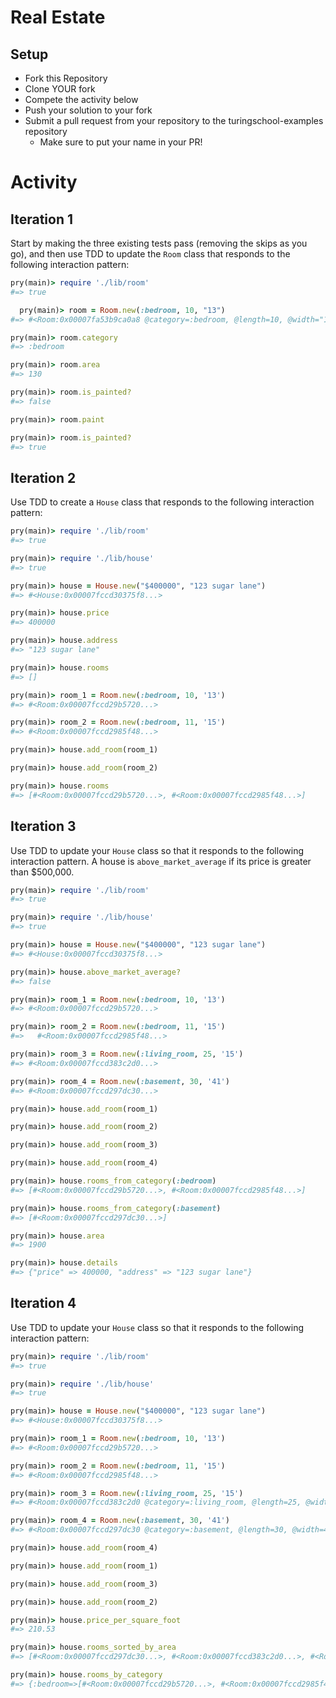# Real Estate

## Setup

* Fork this Repository
* Clone YOUR fork
* Compete the activity below
* Push your solution to your fork
* Submit a pull request from your repository to the turingschool-examples repository
  * Make sure to put your name in your PR!

# Activity

## Iteration 1

Start by making the three existing tests pass (removing the skips as you go), and then use TDD to update the `Room` class that responds to the following interaction pattern:

```ruby
pry(main)> require './lib/room'
#=> true

  pry(main)> room = Room.new(:bedroom, 10, "13")
#=> #<Room:0x00007fa53b9ca0a8 @category=:bedroom, @length=10, @width="13">

pry(main)> room.category
#=> :bedroom

pry(main)> room.area
#=> 130

pry(main)> room.is_painted?
#=> false

pry(main)> room.paint

pry(main)> room.is_painted?
#=> true
```

## Iteration 2

Use TDD to create a `House` class that responds to the following interaction pattern:

```ruby
pry(main)> require './lib/room'
#=> true

pry(main)> require './lib/house'
#=> true

pry(main)> house = House.new("$400000", "123 sugar lane")
#=> #<House:0x00007fccd30375f8...>

pry(main)> house.price
#=> 400000

pry(main)> house.address
#=> "123 sugar lane"

pry(main)> house.rooms
#=> []

pry(main)> room_1 = Room.new(:bedroom, 10, '13')
#=> #<Room:0x00007fccd29b5720...>

pry(main)> room_2 = Room.new(:bedroom, 11, '15')    
#=> #<Room:0x00007fccd2985f48...>

pry(main)> house.add_room(room_1)

pry(main)> house.add_room(room_2)    

pry(main)> house.rooms
#=> [#<Room:0x00007fccd29b5720...>, #<Room:0x00007fccd2985f48...>]
```

## Iteration 3

Use TDD to update your `House` class so that it responds to the following interaction pattern. A house is `above_market_average` if its price is greater than $500,000.

```ruby
pry(main)> require './lib/room'
#=> true

pry(main)> require './lib/house'
#=> true

pry(main)> house = House.new("$400000", "123 sugar lane")
#=> #<House:0x00007fccd30375f8...>

pry(main)> house.above_market_average?
#=> false

pry(main)> room_1 = Room.new(:bedroom, 10, '13')
#=> #<Room:0x00007fccd29b5720...>

pry(main)> room_2 = Room.new(:bedroom, 11, '15')    
#=>   #<Room:0x00007fccd2985f48...>

pry(main)> room_3 = Room.new(:living_room, 25, '15')
#=> #<Room:0x00007fccd383c2d0...>

pry(main)> room_4 = Room.new(:basement, 30, '41')
#=> #<Room:0x00007fccd297dc30...>

pry(main)> house.add_room(room_1)

pry(main)> house.add_room(room_2)    

pry(main)> house.add_room(room_3)

pry(main)> house.add_room(room_4)

pry(main)> house.rooms_from_category(:bedroom)
#=> [#<Room:0x00007fccd29b5720...>, #<Room:0x00007fccd2985f48...>]

pry(main)> house.rooms_from_category(:basement)
#=> [#<Room:0x00007fccd297dc30...>]

pry(main)> house.area
#=> 1900

pry(main)> house.details
#=> {"price" => 400000, "address" => "123 sugar lane"}
```

## Iteration 4

Use TDD to update your `House` class so that it responds to the following interaction pattern:

```ruby
pry(main)> require './lib/room'
#=> true

pry(main)> require './lib/house'
#=> true

pry(main)> house = House.new("$400000", "123 sugar lane")
#=> #<House:0x00007fccd30375f8...>

pry(main)> room_1 = Room.new(:bedroom, 10, '13')
#=> #<Room:0x00007fccd29b5720...>

pry(main)> room_2 = Room.new(:bedroom, 11, '15')    
#=> #<Room:0x00007fccd2985f48...>

pry(main)> room_3 = Room.new(:living_room, 25, '15')
#=> #<Room:0x00007fccd383c2d0 @category=:living_room, @length=25, @width=15>

pry(main)> room_4 = Room.new(:basement, 30, '41')
#=> #<Room:0x00007fccd297dc30 @category=:basement, @length=30, @width=41>

pry(main)> house.add_room(room_4)

pry(main)> house.add_room(room_1)

pry(main)> house.add_room(room_3)

pry(main)> house.add_room(room_2)    

pry(main)> house.price_per_square_foot
#=> 210.53

pry(main)> house.rooms_sorted_by_area
#=> [#<Room:0x00007fccd297dc30...>, #<Room:0x00007fccd383c2d0...>, #<Room:0x00007fccd2985f48...>, #<Room:0x00007fccd29b5720...>]

pry(main)> house.rooms_by_category
#=> {:bedroom=>[#<Room:0x00007fccd29b5720...>, #<Room:0x00007fccd2985f48...>], :living_room=> [#<Room:0x00007fccd383c2d0...>], :basement=> [#<Room:0x00007fccd297dc30...>]}
```
